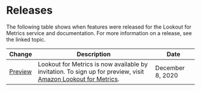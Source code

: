 # Releases<a name="lookoutmetrics-releases"></a>

The following table shows when features were released for the Lookout for Metrics service and documentation\. For more information on a release, see the linked topic\.

| Change | Description | Date | 
| --- |--- |--- |
| [Preview](#lookoutmetrics-releases) | Lookout for Metrics is now available by invitation\. To sign up for preview, visit [Amazon Lookout for Metrics](https://aws.amazon.com/lookout-for-metrics)\. | December 8, 2020 | 